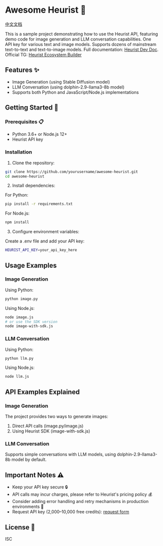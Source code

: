# Awesome Heurist 🚀

[中文文档](README_ZH.md)

This is a sample project demonstrating how to use the Heurist API, featuring demo code for image generation and LLM conversation capabilities. One API key for various text and image models. Supports dozens of mainstream text-to-text and text-to-image models. Full documentation: [Heurist Dev Doc](https://docs.heurist.ai/dev-guide/integration-overview).
Official TG: [Heurist Ecosystem Builder](https://t.me/heuristsupport)

## Features ✨

- Image Generation (using Stable Diffusion model)
- LLM Conversation (using dolphin-2.9-llama3-8b model)
- Supports both Python and JavaScript/Node.js implementations

## Getting Started 🚀

### Prerequisites 📋

- Python 3.6+ or Node.js 12+
- Heurist API key

### Installation

1. Clone the repository:

```bash
git clone https://github.com/yourusername/awesome-heurist.git
cd awesome-heurist
```

2. Install dependencies:

For Python:

```bash
pip install -r requirements.txt
```

For Node.js:

```bash
npm install
```

3. Configure environment variables:

Create a .env file and add your API key:

```bash
HEURIST_API_KEY=your_api_key_here
```

## Usage Examples

### Image Generation

Using Python:

```bash
python image.py
```

Using Node.js:

```bash
node image.js
# or use the SDK version
node image-with-sdk.js
```

### LLM Conversation

Using Python:

```bash
python llm.py
```

Using Node.js:

```bash
node llm.js
```

## API Examples Explained

### Image Generation

The project provides two ways to generate images:

1. Direct API calls (image.py/image.js)
2. Using Heurist SDK (image-with-sdk.js)

### LLM Conversation

Supports simple conversations with LLM models, using dolphin-2.9-llama3-8b model by default.

## Important Notes ⚠️

- Keep your API key secure 🔒
- API calls may incur charges, please refer to Heurist's pricing policy 💰
- Consider adding error handling and retry mechanisms in production environments 🔄
- Request API key (2,000–10,000 free credits): [request form](https://dev-api-form.heurist.ai/)

## License 📜

ISC
